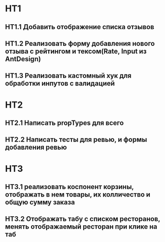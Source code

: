 # HT1

## HT1.1 Добавить отображение списка отзывов

## HT1.2 Реализовать форму добавления нового отзыва с рейтингом и тексом(Rate, Input из AntDesign)

## HT1.3 Реализовать кастомный хук для обработки инпутов с валидацией

# HT2

## HT2.1 Написать propTypes для всего

## HT2.2 Написать тесты для ревью, и формы добавления ревью

# HT3

## HT3.1 реализовать коспонент корзины, отображать в нем товары, их колличество и общую сумму заказа

## HT3.2 Отображать табу с списком ресторанов, менять отображаемый ресторан при клике на таб
